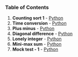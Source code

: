 ### Table of Contents
1. __Counting sort 1__ - [Python](Counting%20Sort%201.py)
1. __Time conversion__ - [Python](Time%20Conversion.py)
1. __Plus minus__ - [Python](Plus%20Minus.py)
1. __Diagonal difference__ - [Python](Diagonal%20Difference.py)
1. __Lonely integer__ - [Python](Lonely%20Integer.py)
1. __Mini-max sum__ - [Python](Mini-Max%20Sum.py)
1. __Mock test - 1__ - [Python](Mock%20Test%20-%201.py)
